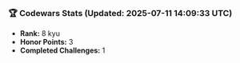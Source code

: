 ### 🏆 Codewars Stats (Updated: 2025-07-11 14:09:33 UTC)

- **Rank:** 8 kyu
- **Honor Points:** 3
- **Completed Challenges:** 1
